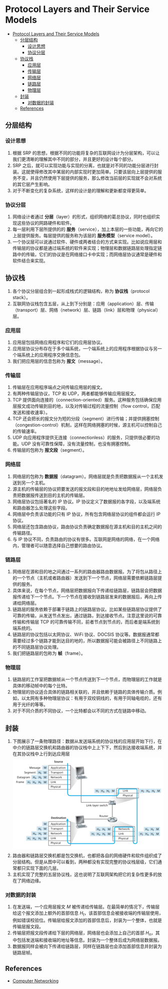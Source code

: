 # Protocol Layers and Their Service Models


<!-- TOC -->

- [Protocol Layers and Their Service Models](#protocol-layers-and-their-service-models)
    - [分层结构](#分层结构)
        - [设计思想](#设计思想)
        - [协议分层](#协议分层)
    - [协议栈](#协议栈)
        - [应用层](#应用层)
        - [传输层](#传输层)
        - [网络层](#网络层)
        - [链路层](#链路层)
        - [物理层](#物理层)
    - [封装](#封装)
        - [对数据的封装](#对数据的封装)
    - [References](#references)

<!-- /TOC -->


## 分层结构
### 设计思想
1. 根据 SRP 的思想，根据不同的功能将复杂的互联网设计为分层架构，可以让我们更清晰的理解其中不同的部分，并且更好的设计每个部分。
2. SRP 之后，就可以实现功能与实现的分离，也就是对不同的功能分层进行封装。这就使得修改其中某层的内部实现时更加简单。只要该层向上层提供的服务不变，并且仍然使用下层提供的服务，那么修改当前层的实现就不会对系统的其它层产生影响。
3. 对于不断变化的复杂系统，这样的设计是的理解和更新都变得更简单。

### 协议分层
1. 网络设计者通过 **分层**（layer）的形式，组织网络的葛总协议，同时也组织实现这些协议的网路硬件和软件。
2. 每一层利用下层所提供的的 **服务**（service），加上本层的一些功能，再向它的上层提供服务。每层提供的服务称为该层的 **服务模型**（service model）。 
3. 一个协议层可以说通过软件、硬件或两者结合的方式来实现。比如说应用层和传输层的协议都是通过端系统的软件来实现；物理层和数据链路层处理指定链路中的传输，它们的协议是在网络接口卡中实现；而网络层协议通常是硬件和软件结合来实现。


## 协议栈
1. 各个协议分层组合到一起形成栈式的逻辑结构，称为 **协议栈**（protocol stack）。
2. 互联网协议栈包含五层，从上到下分别是：应用（application）层、传输（transport）层、网络（network）层、链路（link）层和物理（physical）层。

### 应用层
1. 应用层包括网络应用程序和它们的应用层协议。
2. 应用层协议分布存在于多个端系统，一个端系统上的应用程序根据协议与另一个端系统上的应用程序交换信息包。
3. 我们把应用层的信息包称为 **报文**（message）。

### 传输层
1. 传输层在应用程序端点之间传输应用层的报文。
2. 有两种传输层协议，TCP 和 UDP，两者都能够传输应用层报文。
3. TCP 提供面向连接的（connection-oriented）服务。这种服务包括确保应用层报文成功传输到目的地，以及对传输过程的流量控制（flow control，匹配发送和接收速率）。
4. TCP 还会把长的报文分为短的分段（segment）进行传输；并提供拥塞控制（congestion-control）机制，这样在网络拥塞的时候，源主机可以控制自己的传输速率。
5. UDP 向应用程序提供无连接（connectionless）的服务，只提供很必要的功能。UDP 没有可靠性保障，没有流量控制，也没有拥塞控制。
6. 传输层的包称为 **报文段**（segment）。

### 网络层
1. 网络层的包称为 **数据报**（datagram）。网络层就是负责把数据报从一个主机发送到另一个主机。
2. 源主机的传输层的协议把要发送的报文段和目的地地址发给网络层，网络层负责把数据报传送到目的主机的传输层。
3. 网络层协议包括著名的 IP 协议。IP 协议定义了数据报的各字段，以及端系统和路由器怎么处理这些字段。
4. 网络层中负责该功能的只有 IP 协议，所有包含网络层协议的组件都会运行 IP 协议。
5. 网络层还包含路由协议，路由协议负责确定数据报在源主机和目的主机之间的传输路径。
6. 与 IP 协议不同，负责路由的协议有很多。互联网是网络的网络，在一个网络内，管理者可以随意选择自己想要的路由协议。

### 链路层
1. 网络层在源和目的地之间通过一系列的路由器路由数据报。为了将包从路径上的一个节点（主机或者路由器）发送到下一个节点，网络层需要依赖链路层提供的服务。
2. 具体来说，在每个节点，网络层把数据报向下传递给链路层，链路层会把数据报传递给下一个节点。下一个节点在接收到链路层发来的数据报后，再向上传递给网络层。
3. 链路层的服务依赖于部署于链路上的链路层协议。比如某些链路层协议提供了可靠的传输，从发送节点发出，通过链路，到达接收节点。注意这里说的可靠传输和传输层 TCP 的可靠传输不同，前者节点到节点的，而后者是端系统到端系统的。
4. 链路层的协议包括以太网协议、WiFi 协议、DOCSIS 协议等。数据报通常都需要经过多个链路才能到达目的地的，所以数据报可能会被路径上不同链路上的不同链路层协议处理。
5. 我们把链路层的包称为 **帧**（frame）。

### 物理层
1. 链路层的工作室把数据帧从一个节点传送到下一个节点，而物理层的工作就是具体的移动帧中的每个比特。
2. 物理层的协议适合具体的链路相关联的，并且依赖于链路的具体传输介质。例如，以太网有多种物理层协议：有用于双绞铜线的，有用于同轴电缆的，还有用于光纤的等等。
3. 对于不同介质的不同协议，一个比特都会以不同的方式在链路中移动。


## 封装
1. 下图展示了一条物理路径：数据从发送端系统的协议栈的应用层开始下行，在中介的链路层交换机和路由器的协议栈中上上下下，然后到达接收端系统，并在其协议栈中上行到达应用层
    <img src="./images/17.png" width="800" style="display: block; margin: 5px 0 10px;" />
2. 路由器和链路层交换机都是包交换机，也都把各自的网络硬件和软件组织成了分层结构。但是从图中可以看到，两种都没有实现完整的协议栈层级，它们通常都只实现下面的几层。
3. 主机实现了完整的五层协议栈，这也说明了互联网架构把它的复杂性更多的放在了网络边缘。

### 对数据的封装
1. 在发送端，一个应用层报文 $M$ 被传递给传输层。在最简单的情况下，传输层给这个报文添加上额外的首部信息 $H_t$，该首部信息会被接收端的传输层使用，例如错误校验位。传输层给报文添加的首部信息后，封装为一个整体，也就是传输层报文段。
2. 传输层把报文段传递给下层的网络层，网络层也会添加上自己的首部 $H_n$，其中包括发送端和接收端的地址等信息。封装为一个整体后成为网络层数据报。
3. 数据报同样会被向下传递给链路层，同样在链路层也会添加首部信息并封装为链路层帧。


## References
* [Computer Networking](https://book.douban.com/subject/10573157/)